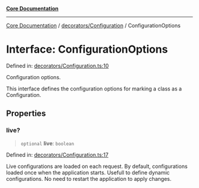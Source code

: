 [**Core Documentation**](../../../README.md)

***

[Core Documentation](../../../README.md) / [decorators/Configuration](../README.md) / ConfigurationOptions

# Interface: ConfigurationOptions

Defined in: [decorators/Configuration.ts:10](https://github.com/stonemjs/core/blob/65c9e07f9d264b07f6e4091fcc29046b5ca8ea45/src/decorators/Configuration.ts#L10)

Configuration options.

This interface defines the configuration options for marking a class as a Configuration.

## Properties

### live?

> `optional` **live**: `boolean`

Defined in: [decorators/Configuration.ts:17](https://github.com/stonemjs/core/blob/65c9e07f9d264b07f6e4091fcc29046b5ca8ea45/src/decorators/Configuration.ts#L17)

Live configurations are loaded on each request.
By default, configurations loaded once when the application starts.
Usefull to define dynamic configurations.
No need to restart the application to apply changes.
